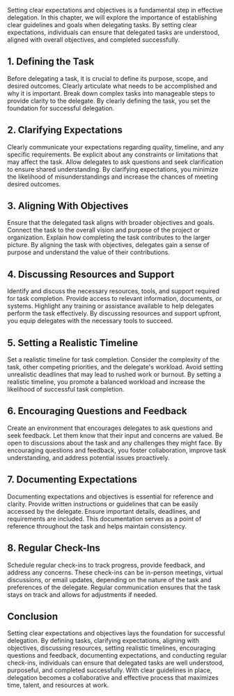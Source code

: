 
Setting clear expectations and objectives is a fundamental step in effective delegation. In this chapter, we will explore the importance of establishing clear guidelines and goals when delegating tasks. By setting clear expectations, individuals can ensure that delegated tasks are understood, aligned with overall objectives, and completed successfully.

**1. Defining the Task**
------------------------

Before delegating a task, it is crucial to define its purpose, scope, and desired outcomes. Clearly articulate what needs to be accomplished and why it is important. Break down complex tasks into manageable steps to provide clarity to the delegate. By clearly defining the task, you set the foundation for successful delegation.

**2. Clarifying Expectations**
------------------------------

Clearly communicate your expectations regarding quality, timeline, and any specific requirements. Be explicit about any constraints or limitations that may affect the task. Allow delegates to ask questions and seek clarification to ensure shared understanding. By clarifying expectations, you minimize the likelihood of misunderstandings and increase the chances of meeting desired outcomes.

**3. Aligning With Objectives**
-------------------------------

Ensure that the delegated task aligns with broader objectives and goals. Connect the task to the overall vision and purpose of the project or organization. Explain how completing the task contributes to the larger picture. By aligning the task with objectives, delegates gain a sense of purpose and understand the value of their contributions.

**4. Discussing Resources and Support**
---------------------------------------

Identify and discuss the necessary resources, tools, and support required for task completion. Provide access to relevant information, documents, or systems. Highlight any training or assistance available to help delegates perform the task effectively. By discussing resources and support upfront, you equip delegates with the necessary tools to succeed.

**5. Setting a Realistic Timeline**
-----------------------------------

Set a realistic timeline for task completion. Consider the complexity of the task, other competing priorities, and the delegate's workload. Avoid setting unrealistic deadlines that may lead to rushed work or burnout. By setting a realistic timeline, you promote a balanced workload and increase the likelihood of successful task completion.

**6. Encouraging Questions and Feedback**
-----------------------------------------

Create an environment that encourages delegates to ask questions and seek feedback. Let them know that their input and concerns are valued. Be open to discussions about the task and any challenges they might face. By encouraging questions and feedback, you foster collaboration, improve task understanding, and address potential issues proactively.

**7. Documenting Expectations**
-------------------------------

Documenting expectations and objectives is essential for reference and clarity. Provide written instructions or guidelines that can be easily accessed by the delegate. Ensure important details, deadlines, and requirements are included. This documentation serves as a point of reference throughout the task and helps maintain consistency.

**8. Regular Check-Ins**
------------------------

Schedule regular check-ins to track progress, provide feedback, and address any concerns. These check-ins can be in-person meetings, virtual discussions, or email updates, depending on the nature of the task and preferences of the delegate. Regular communication ensures that the task stays on track and allows for adjustments if needed.

**Conclusion**
--------------

Setting clear expectations and objectives lays the foundation for successful delegation. By defining tasks, clarifying expectations, aligning with objectives, discussing resources, setting realistic timelines, encouraging questions and feedback, documenting expectations, and conducting regular check-ins, individuals can ensure that delegated tasks are well understood, purposeful, and completed successfully. With clear guidelines in place, delegation becomes a collaborative and effective process that maximizes time, talent, and resources at work.
